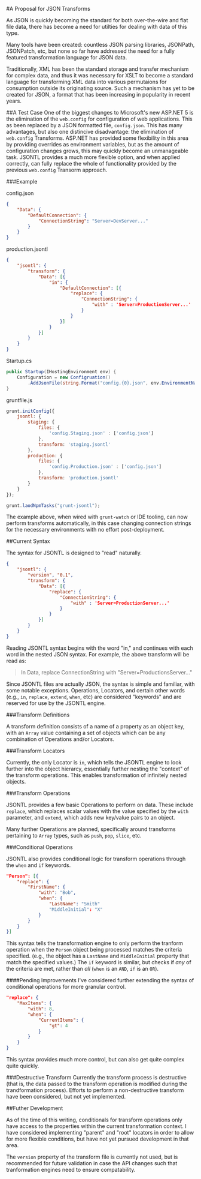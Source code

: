 #A Proposal for JSON Transforms

As JSON is quickly becoming the standard for both over-the-wire and flat file
data, there has become a need for utilties for dealing with data of this type.

Many tools have been created: countless JSON parsing libraries, JSONPath,
JSONPatch, etc, but none so far have addressed the need for a fully featured
transformation language for JSON data.

Traditionally, XML has been the standard storage and transfer mechanism for
complex data, and thus it was necessary for XSLT to become a standard language
for transforming XML data into various permutaions for consumption outside its
originating source.  Such a mechanism has yet to be created for JSON, a format
that has been increasing in popularity in recent years.

##A Test Case
One of the biggest changes to Microsoft's new ASP.NET 5 is the elimination of
the `web.config` for configuration of web applications.  This as been replaced
by a JSON formatted file, `config.json`.  This has many advantages, but
also one distincive disadvantage: the elimination of `web.config` Transforms.
ASP.NET has provided some flexibility in this area by providing overrides as
environment variables, but as the amount of configuration changes grows, this 
may quickly become an unmanageable task.  JSONTL provides a much more flexible
option, and when applied correctly, can fully replace the whole of functionality
provided by the previous `web.config` Transorm approach.

###Example

config.json
```json
{
	"Data": {
		"DefaultConnection": {
			"ConnectionString": "Server=DevServer..."
		}
	}
}
```

production.jsontl
```json
{
	"jsontl": {
		"transform": {
			"Data": [{
				"in": {
					"DefaultConnection": [{
						"replace": {
							"ConnectionString": {
								"with" : 'Server=ProductionServer...'
							}
						}
					}]
				}
			}]
		}
	}
}
```

Startup.cs
```cs
public Startup(IHostingEnvironment env) {
	Configuration = new Configruation()
		.AddJsonFile(string.Format("config.{0}.json", env.EnvironmentName));
}
```

gruntfile.js
```js
grunt.initConfig({
	jsontl: {
		staging: {
			files: {
				'config.Staging.json' : ['config.json']
			},
			transform: 'staging.jsontl'	
		},
		production: {
			files: {
				'config.Production.json' : ['config.json']
			},
			transform: 'production.jsontl'	
		}
	}
});

grunt.laodNpmTasks("grunt-jsontl");
```

The example above, when wired with `grunt-watch` or IDE tooling, can now perform
transforms automatically, in this case changing connection strings for the
necessary environments with no effort post-deployment.

##Current Syntax

The syntax for JSONTL is designed to "read" naturally.

```json
{
	"jsontl": {
		"version", "0.1",
		"transform": {
			"Data": [{
				"replace": {
					"ConnectionString": {
						"with" : 'Server=ProductionServer...'
					}
				}
			}]
		}
	}
}
```

Reading JSONTL syntax begins with the word "in," and continues with each word
in the nested JSON syntax.  For example, the above transform will be read as:

> In Data, replace ConnectionString with "Server=ProductionsServer..."

Since JSONTL files are actually JSON, the syntax is simple and familiar, with
some notable exceptions.  Operations, Locators, and certain other words (e.g., 
`in`, `replace`, `extend`, `when`, etc) are considered "keywords" and are reserved
for use by the JSONTL engine.

###Transform Definitions

A transform definition consists of a name of a property as an object key, with
an `Array` value containing a set of objects which can be any combination of
Operations and/or Locators.

###Transform Locators

Currently, the only Locator is `in`, which tells 
the JSONTL engine to look further into the object hierarcy, essentially further
nesting the "context" of the transform operations.  This enables transformation
of infinitely nested objects.

###Transform Operations

JSONTL provides a few basic Operations to perform on data.  These include 
`replace`, which replaces scalar values with the value specified by the `with`
parameter, and `extend`, which adds new key/value pairs to an object.

Many further Operations are planned, specifically around transforms pertaining 
to `Array` types, such as `push`, `pop`, `slice`, etc.

###Conditional Operations

JSONTL also provides conditional logic for transform operations through the `when`
and `if` keywords.

```json
"Person": [{
	"replace": {
		"FirstName": {
			"with": "Bob",
			"when": {
				"LastName": "Smith"
				"MiddleInitial": "X"
			}
		}
	}
}]
```

This syntax tells the transformation engine to only perform the tranform operation
when the `Person` object being processed matches the criteria specified.  (e.g., 
the object has a `LastName` and `MiddleInitial` property that match the specified
values.)  The `if` keyword is similar, but checks if *any* of the criteria are met,
rather than *all* (`when` is an `AND`, `if` is an `OR`).

####Pending Improvements
I've considered further extending the syntax of conditional operations for
more granular control.

```json
"replace": {
	"MaxItems": {
		"with": 8,
		"when": {
			"CurrentItems": {
				"gt": 4
			}
		}
	}
}
```

This syntax provides much more control, but can also get quite complex quite
quickly.

###Destructive Transform
Currently the transform process is destructive (that is, the data passed to the 
transform operation is modified during the trandformation process).  Efforts to
perform a non-destructive transform have been considered, but not yet implemented.

##Futher Development

As of the time of this writing, conditionals for transform operations only have
access to the properties within the current transformation context.  I have
considered implementing "parent" and "root" locators in order to allow for more
flexible conditions, but have not yet pursued development in that area.

The `version` property of the transform file is currently not used, but is
recommended for future validation in case the API changes such that tranformation
engines need to ensure compatability.